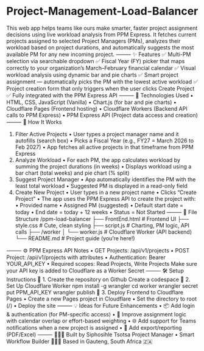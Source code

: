 # Project-Management-Load-Balancer
This web app helps teams like ours make smarter, faster project assignment decisions using live workload analysis from PPM Express.
It fetches current projects assigned to selected Project Managers (PMs), analyzes their workload based on project durations, and automatically suggests the most available PM for any new incoming project.
⸻
✨ Features
    ✅ Multi-PM selection via searchable dropdown
    ✅ Fiscal Year (FY) picker that maps correctly to your organization’s March–February financial calendar
    ✅ Visual workload analysis using dynamic bar and pie charts
    ✅ Smart project assignment — automatically picks the PM with the lowest active workload
    ✅ Project creation form that only triggers when the user clicks Create Project
    ✅ Fully integrated with the PPM Express API
⸻
🔧 Technologies Used
    • HTML, CSS, JavaScript (Vanilla)
    • Chart.js (for bar and pie charts)
    • Cloudflare Pages (Frontend hosting)
    • Cloudflare Workers (Backend API calls to PPM Express)
    • PPM Express API (Project data access and creation)
⸻
🚀 How It Works
1. Filter Active Projects
    • User types a project manager name and it autofills (search box)
    • Picks a Fiscal Year (e.g., FY27 = March 2026 to Feb 2027)
    • App fetches all active projects in that timeframe from PPM Express
2. Analyze Workload
    • For each PM, the app calculates workload by summing the project durations (in weeks)
    • Displays workload using a bar chart (total weeks) and pie chart (% split)
3. Suggest Project Manager
    • App automatically identifies the PM with the least total workload
    • Suggested PM is displayed in a read-only field
4. Create New Project
    • User types in a new project name
    • Clicks “Create Project”
    • The app uses the PPM Express API to create the project with:
    • Provided name
    • Assigned PM (suggested)
    • Default start date = today
    • End date = today + 12 weeks
    • Status = Not Started
⸻
📁 File Structure
/ppm-load-balancer
├── FrontEnd.html         # Frontend UI
├── style.css          # Cute, clean styling
├── script.js          # Charting, PM logic, API calls
├── /worker
│   └── worker.js      # Cloudflare Worker (API backend)
└── README.md          # Project guide (you’re here!)

⸻
⚙️ PPM Express API Notes
    • GET Projects: /api/v1/projects
    • POST Project: /api/v1/projects with attributes
    • Authentication: Bearer YOUR_API_KEY
    • Required scopes: Read Projects, Write Projects
Make sure your API key is added to Cloudflare as a Worker Secret
⸻
🛠️ Setup Instructions
🔹 1. Create the repository on Github
    Create a codespace
🔹 2. Set Up Cloudflare Worker
        npm install -g wrangler
        cd worker
        wrangler secret put PPM_API_KEY
        wrangler publish
🔹 3. Deploy Frontend to Cloudflare Pages
    • Create a new Pages project in Cloudflare
    • Set the directory to root (/)
    • Deploy the site
⸻
💡 Ideas for Future Enhancements
• 📦 Add login & authentication (for PM-specific access)
• 🧠 Improve assignment logic with calendar overlap or effort-based weighting
• 🌐 Add support for Teams notifications when a new project is assigned
• 🧾 Add export/reporting (PDF/Excel)
⸻
👩🏽‍💼 Built by
Siphosihle Tsotsa
Project Manager • Smart Workflow Builder 💼🧠✨
Based in Gauteng, South Africa 🇿🇦
